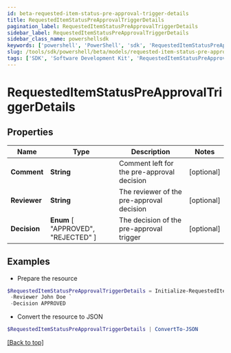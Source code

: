 ```yaml
---
id: beta-requested-item-status-pre-approval-trigger-details
title: RequestedItemStatusPreApprovalTriggerDetails
pagination_label: RequestedItemStatusPreApprovalTriggerDetails
sidebar_label: RequestedItemStatusPreApprovalTriggerDetails
sidebar_class_name: powershellsdk
keywords: ['powershell', 'PowerShell', 'sdk', 'RequestedItemStatusPreApprovalTriggerDetails', 'BetaRequestedItemStatusPreApprovalTriggerDetails'] 
slug: /tools/sdk/powershell/beta/models/requested-item-status-pre-approval-trigger-details
tags: ['SDK', 'Software Development Kit', 'RequestedItemStatusPreApprovalTriggerDetails', 'BetaRequestedItemStatusPreApprovalTriggerDetails']
---
```



# RequestedItemStatusPreApprovalTriggerDetails

## Properties

Name | Type | Description | Notes
------------ | ------------- | ------------- | -------------
**Comment** | **String** | Comment left for the pre-approval decision | [optional] 
**Reviewer** | **String** | The reviewer of the pre-approval decision | [optional] 
**Decision** |  **Enum** [  "APPROVED",    "REJECTED" ] | The decision of the pre-approval trigger | [optional] 

## Examples

- Prepare the resource
```powershell
$RequestedItemStatusPreApprovalTriggerDetails = Initialize-RequestedItemStatusPreApprovalTriggerDetails  -Comment Access is Approved `
 -Reviewer John Doe `
 -Decision APPROVED
```

- Convert the resource to JSON
```powershell
$RequestedItemStatusPreApprovalTriggerDetails | ConvertTo-JSON
```


[[Back to top]](#) 

